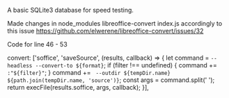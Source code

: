 A basic SQLite3 database for speed testing. 

Made changes in node_modules libreoffice-convert index.js accordingly to this issue
https://github.com/elwerene/libreoffice-convert/issues/32

Code for line 46 - 53

convert: ['soffice', 'saveSource', (results, callback) => {
    let command = `--headless --convert-to ${format}`;
    if (filter !== undefined) {
        command += `:"${filter}"`;
    }
    command += ` --outdir ${tempDir.name} ${path.join(tempDir.name, 'source')}`;
    const args = command.split(' ');
    return execFile(results.soffice, args, callback);
}],

